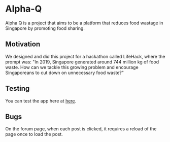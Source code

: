 # Alpha-Q

Alpha Q is a project that aims to be a platform that reduces food wastage in Singapore by promoting food sharing.


## Motivation

We designed and did this project for a hackathon called LifeHack, where the prompt was: "In 2019, Singapore generated around 744 million kg of food waste. How can we tackle this growing problem and encourage Singaporeans to cut down on unnecessary food waste?"

## Testing

You can test the app here at [here](https://alphaqlifehack.vercel.app/).

## Bugs

On the forum page, when each post is clicked, it requires a reload of the page once to load the post.
